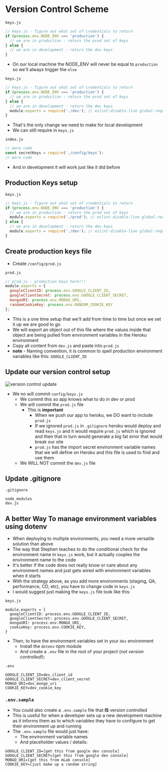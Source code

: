 # Version Control Scheme
`keys.js`

```js
// keys.js - figure out what set of credentials to return
if (process.env.NODE_ENV === 'production') {
  // we are in production - return the prod set of keys
} else {
  // we are in development - return the dev keys
}
```

* On our local machine the NODE_ENV will never be equal to `production` so we'll always trigger the `else`

`keys.js`

```js
// keys.js - figure out what set of credentials to return
if (process.env.NODE_ENV === 'production') {
  // we are in production - return the prod set of keys
} else {
  // we are in development - return the dev keys
  module.exports = require('./dev'); // eslint-disable-line global-require
}
```

* That's the only change we need to make for local development
* We can still require in `keys.js`

`index.js`

```js
// more code
const secretKeys = require('./config/keys');
// more code
```

* And in development it will work just like it did before

## Production Keys setup

`keys.js`

```js
// keys.js - figure out what set of credentials to return
if (process.env.NODE_ENV === 'production') {
  // we are in production - return the prod set of keys
  module.exports = require('./prod'); // eslint-disable-line global-require
} else {
  // we are in development - return the dev keys
  module.exports = require('./dev'); // eslint-disable-line global-require
}
```

## Create production keys file
* Create `/config/prod.js`

`prod.js`

```js
// prod.js - production keys here!!!
module.exports = {
  googleClientID: process.env.GOOGLE_CLIENT_ID,
  googleClientSecret: process.env.GOOGLE_CLIENT_SECRET,
  mongoURI: process.env.MONGO_URI,
  randomCookieKey: process.env.RANDOM_COOKIE_KEY
};
```

* This is a one time setup that we'll add from time to time but once we set it up we are good to go
* We will export an object out of this file where the values inside that object are being pulled from environment variables in the Heroku environment
* Copy all content from `dev.js` and paste into `prod.js`
* **note** - Naming convention, it is common to spell production environment variables like this: `GOOGLE_CLIENT_ID`

## Update our version control setup
![version control update](https://i.imgur.com/rqHQaGh.png)

* We no will commit `config/keys.js`
    - We commit this so app knows what to do in dev or prod
    - We will commit the `prod.js` file
        + This is **important**
            * When we push our app to heroku, we DO want to include `prod.js`
            * If we ignored `prod.js` in `.gitignore` heroku would deploy and read `keys.js` and it would require `prod.js` which is ignored and then that in turn would generate a big fat error that would break our site
            * `prod.js` has the import secret environment variable names that we will define on Heroku and this file is used to find and use them
    - We WILL NOT commit the `dev.js` file

## Update .gitignore
`.gitignore`

```
node_modules
dev.js
```

## A better Way To manage environment variables using dotenv
* When deploying to multiple environments, you need a more versatile solution than above 
* The way that Stephen teaches to do the conditional check for the environment name in `keys.js` work, but it actually couples the environment name to the code
* It's better if the code does not really know or care about any environment names and just gets wired with environment variables when it starts
* With the strategy above, as you add more environments (staging, QA, performance, CD, etc), you have to change code in `keys.js`
* I would  suggest just making the `keys.js` file look like this:

`keys.js`

```
module.exports = {
  googleClientID: process.env.GOOGLE_CLIENT_ID,
  googleClientSecret: process.env.GOOGLE_CLIENT_SECRET,
  mongoURI: process.env.MONGO_URI,
  cookieKey: process.env.COOKIE_KEY,
}
```

* Then, to have the environment variables set in your `dev` environment
    - Install the `dotenv` npm module
    - And create a `.env` file in the root of your project (_not version controlled!_):

`.env`

```
GOOGLE_CLIENT_ID=dev_client_id
GOOGLE_CLIENT_SECRET=dev_client_secret
MONGO_URI=dev_mongo_uri
COOKIE_KEY=dev_cookie_key
```

### `.env.sample`
* You could also create a `.env.sample` file that **IS** version controlled
* This is useful for when a developer sets up a new development machine as it informs them as to which variables they have to configure to get their environment up and running
* The `.env.sample` file would just have:
    - The environment variable names
    - And placeholder values / details:

```
GOOGLE_CLIENT_ID=[get this from google dev console]
GOOGLE_CLIENT_SECRET=[get this from google dev console]
MONGO_URI=[get this from mLab console]
COOKIE_KEY=[just make up a random string]
```

